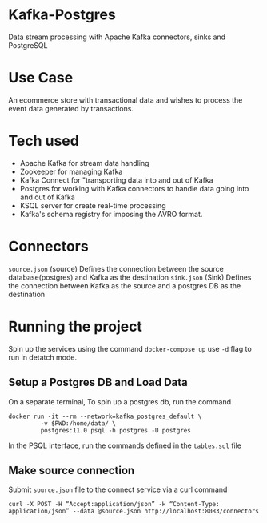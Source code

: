 # Kafka-Postgres
Data stream processing with Apache Kafka connectors, sinks and PostgreSQL
# Use Case
An ecommerce store with transactional data and wishes to process the event data generated by transactions. 

# Tech used
- Apache Kafka for stream data handling 
- Zookeeper for managing Kafka
- Kafka Connect for "transporting data into and out of Kafka
- Postgres for working with Kafka connectors to handle data going into and out of Kafka
- KSQL server for create real-time processing
- Kafka's schema registry for imposing the AVRO format.

# Connectors
`source.json` (source) Defines the connection between the source database(postgres) and Kafka as the destination
`sink.json` (Sink) Defines the connection between Kafka as the source and a postgres DB as the destination
# Running the project
Spin up the services using the command ` docker-compose up ` use `-d` flag to run in detatch mode.

## Setup a Postgres DB and Load Data
On a separate terminal, To spin up a postgres db, run the command
```
docker run -it --rm --network=kafka_postgres_default \
         -v $PWD:/home/data/ \
         postgres:11.0 psql -h postgres -U postgres
```
In the PSQL interface, run the commands defined in the `tables.sql` file
## Make source connection
Submit `source.json` file to the connect service via a curl command
```
curl -X POST -H “Accept:application/json” -H “Content-Type: application/json” --data @source.json http://localhost:8083/connectors
```